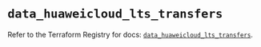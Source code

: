 # `data_huaweicloud_lts_transfers`

Refer to the Terraform Registry for docs: [`data_huaweicloud_lts_transfers`](https://registry.terraform.io/providers/huaweicloud/huaweicloud/1.71.1/docs/data-sources/lts_transfers).
